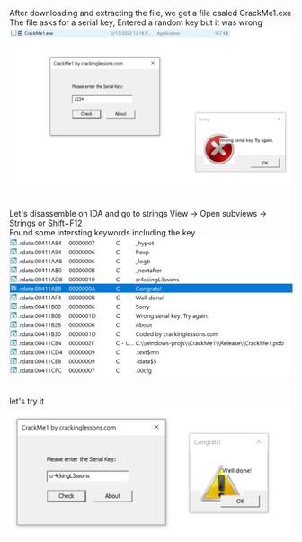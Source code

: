 After downloading and extracting the file, we get a file caaled CrackMe1.exe  
The file asks for a serial key, Entered a random key but it was wrong  
![wrong.png](wrong.png)  
<br><br>
Let's disassemble on IDA and go to strings View -> Open subviews -> Strings or Shift+F12  
Found some intersting keywords including the key  
![strings.png](strings.png)  
<br><br>
let's try it  
![correct.png](correct.png)  
<br><br>
